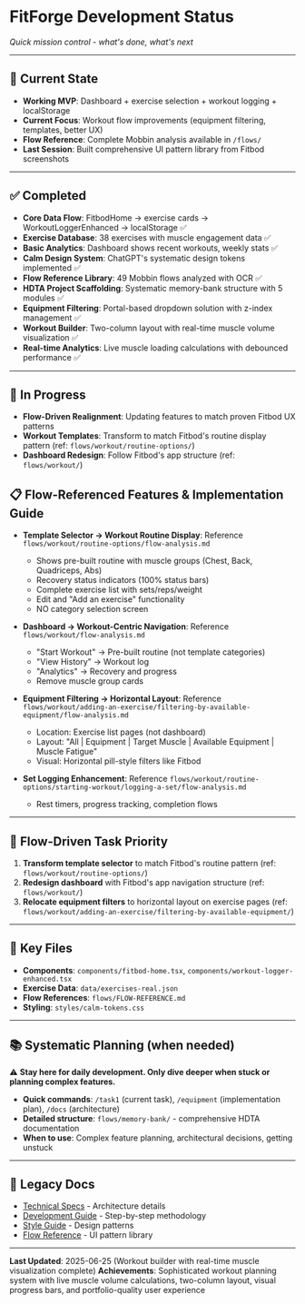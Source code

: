 # FitForge Development Status

*Quick mission control - what's done, what's next*

---

## 📍 Current State
- **Working MVP**: Dashboard + exercise selection + workout logging + localStorage 
- **Current Focus**: Workout flow improvements (equipment filtering, templates, better UX)
- **Flow Reference**: Complete Mobbin analysis available in `/flows/`
- **Last Session**: Built comprehensive UI pattern library from Fitbod screenshots

---

## ✅ Completed
- **Core Data Flow**: FitbodHome → exercise cards → WorkoutLoggerEnhanced → localStorage ✅
- **Exercise Database**: 38 exercises with muscle engagement data ✅
- **Basic Analytics**: Dashboard shows recent workouts, weekly stats ✅
- **Calm Design System**: ChatGPT's systematic design tokens implemented ✅
- **Flow Reference Library**: 49 Mobbin flows analyzed with OCR ✅
- **HDTA Project Scaffolding**: Systematic memory-bank structure with 5 modules ✅
- **Equipment Filtering**: Portal-based dropdown solution with z-index management ✅
- **Workout Builder**: Two-column layout with real-time muscle volume visualization ✅
- **Real-time Analytics**: Live muscle loading calculations with debounced performance ✅

---

## 🔄 In Progress  
- **Flow-Driven Realignment**: Updating features to match proven Fitbod UX patterns
- **Workout Templates**: Transform to match Fitbod's routine display pattern (ref: `flows/workout/routine-options/`)
- **Dashboard Redesign**: Follow Fitbod's app structure (ref: `flows/workout/`)

## 📋 Flow-Referenced Features & Implementation Guide
- **Template Selector → Workout Routine Display**: Reference `flows/workout/routine-options/flow-analysis.md`
  - Shows pre-built routine with muscle groups (Chest, Back, Quadriceps, Abs)
  - Recovery status indicators (100% status bars)
  - Complete exercise list with sets/reps/weight
  - Edit and "Add an exercise" functionality
  - NO category selection screen

- **Dashboard → Workout-Centric Navigation**: Reference `flows/workout/flow-analysis.md`
  - "Start Workout" → Pre-built routine (not template categories)
  - "View History" → Workout log
  - "Analytics" → Recovery and progress
  - Remove muscle group cards

- **Equipment Filtering → Horizontal Layout**: Reference `flows/workout/adding-an-exercise/filtering-by-available-equipment/flow-analysis.md`
  - Location: Exercise list pages (not dashboard)
  - Layout: "All | Equipment | Target Muscle | Available Equipment | Muscle Fatigue"
  - Visual: Horizontal pill-style filters like Fitbod

- **Set Logging Enhancement**: Reference `flows/workout/routine-options/starting-workout/logging-a-set/flow-analysis.md`
  - Rest timers, progress tracking, completion flows

---

## 🎯 Flow-Driven Task Priority
1. **Transform template selector** to match Fitbod's routine pattern (ref: `flows/workout/routine-options/`)  
2. **Redesign dashboard** with Fitbod's app navigation structure (ref: `flows/workout/`)
3. **Relocate equipment filters** to horizontal layout on exercise pages (ref: `flows/workout/adding-an-exercise/filtering-by-available-equipment/`)

---

## 📁 Key Files
- **Components**: `components/fitbod-home.tsx`, `components/workout-logger-enhanced.tsx`
- **Exercise Data**: `data/exercises-real.json`
- **Flow References**: `flows/FLOW-REFERENCE.md`
- **Styling**: `styles/calm-tokens.css`

---

## 📚 Systematic Planning (when needed)
⚠️ **Stay here for daily development. Only dive deeper when stuck or planning complex features.**
- **Quick commands**: `/task1` (current task), `/equipment` (implementation plan), `/docs` (architecture)
- **Detailed structure**: `flows/memory-bank/` - comprehensive HDTA documentation
- **When to use**: Complex feature planning, architectural decisions, getting unstuck

---

## 🔗 Legacy Docs
- [Technical Specs](./FitForge-Technical-Specifications.md) - Architecture details
- [Development Guide](./FitForge-Development-Guide.md) - Step-by-step methodology  
- [Style Guide](./FitForge-Style-Guide.md) - Design patterns
- [Flow Reference](./flows/FLOW-REFERENCE.md) - UI pattern library

---

**Last Updated**: 2025-06-25 (Workout builder with real-time muscle visualization complete)
**Achievements**: Sophisticated workout planning system with live muscle volume calculations, two-column layout, visual progress bars, and portfolio-quality user experience